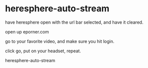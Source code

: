 # heresphere-auto-stream

have heresphere open with the url bar selected, and have it cleared.

open up eporner.com 

go to your favorite video, and make sure you hit login. 

click go, put on your headset, repeat.  

heresphere-auto-stream
